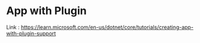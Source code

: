 # App with Plugin

Link : https://learn.microsoft.com/en-us/dotnet/core/tutorials/creating-app-with-plugin-support
